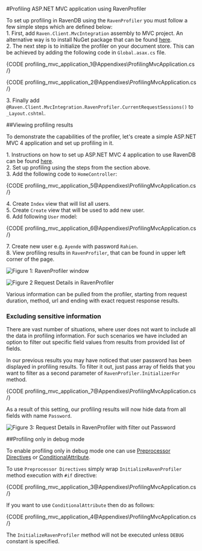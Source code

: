 ﻿#Profiling ASP.NET MVC application using RavenProfiler

To set up profiling in RavenDB using the `RavenProfiler` you must follow a few simple steps which are defined below:   
1\.	First, add `Raven.Client.MvcIntegration` assembly to MVC project. An alternative way is to install NuGet package that can be found [here](https://www.nuget.org/packages/RavenDB.Client.MvcIntegration).   
2\.	The next step is to initialize the profiler on your document store. This can be achieved by adding the following code in `Global.asax.cs` file.   

{CODE profiling_mvc_application_1@Appendixes\ProfilingMvcApplication.cs /}

{CODE profiling_mvc_application_2@Appendixes\ProfilingMvcApplication.cs /}

3\.	Finally add `@Raven.Client.MvcIntegration.RavenProfiler.CurrentRequestSessions()` to `_Layout.cshtml`.   

##Viewing profiling results

To demonstrate the capabilities of the profiler, let's create a simple ASP.NET MVC 4 application and set up profiling in it.

1\.	Instructions on how to set up ASP.NET MVC 4 application to use RavenDB can be found [here](../samples/mvc/createaspnetmvc4project).   
2\.	Set up profiling using the steps from the section above.   
3\.	Add the following code to `HomeController`:   

{CODE profiling_mvc_application_5@Appendixes\ProfilingMvcApplication.cs /}

4\. Create `Index` view that will list all users.   
5\. Create `Create` view that will be used to add new user.   
6\. Add following `User` model:   

{CODE profiling_mvc_application_6@Appendixes\ProfilingMvcApplication.cs /}

7\. Create new user e.g. `Ayende` with password `Rahien`.  
8\. View profiling results in `RavenProfiler`, that can be found in upper left corner of the page.   

![Figure 1: `RavenProfiler` window](Images/profiling_mvc_application_1.PNG)

![Figure 2 Request Details in `RavenProfiler`](Images/profiling_mvc_application_3.PNG)

Various information can be pulled from the profiler, starting from request duration, method, url and ending with exact request response results.

### Excluding sensitive information

There are vast number of situations, where user does not want to include all the data in profiling information. For such scenarios we have included an option to filter out specific field values from results from provided list of fields.

In our previous results you may have noticed that user password has been displayed in profiling results. To filter it out, just pass array of fields that you want to filter as a second parameter of `RavenProfiler.InitializerFor` method.

{CODE profiling_mvc_application_7@Appendixes\ProfilingMvcApplication.cs /}

As a result of this setting, our profiling results will now hide data from all fields with name `Password`.

![Figure 3: Request Details in `RavenProfiler` with filter out `Password`](Images/profiling_mvc_application_2.PNG)

##Profiling only in debug mode

To enable profiling only in debug mode one can use [Preprocessor Directives](https://docs.microsoft.com/en-us/dotnet/csharp/language-reference/preprocessor-directives/index) or [ConditionalAttribute](http://msdn.microsoft.com/en-us/library/system.diagnostics.conditionalattribute.aspx).

To use `Preprocessor Directives` simply wrap `InitializeRavenProfiler` method execution with `#if` directive:

{CODE profiling_mvc_application_3@Appendixes\ProfilingMvcApplication.cs /}

If you want to use `ConditionalAttribute` then do as follows:

{CODE profiling_mvc_application_4@Appendixes\ProfilingMvcApplication.cs /}

The `InitializeRavenProfiler` method will not be executed unless `DEBUG` constant is specified.
